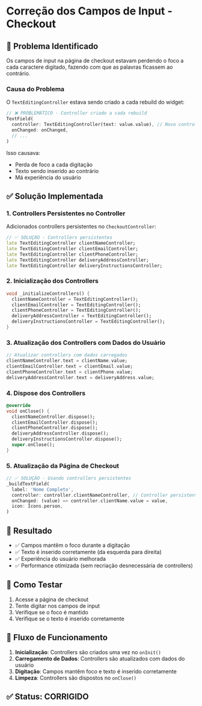 # Correção dos Campos de Input - Checkout

## 🔧 **Problema Identificado**

Os campos de input na página de checkout estavam perdendo o foco a cada caractere digitado, fazendo com que as palavras ficassem ao contrário.

### **Causa do Problema**

O `TextEditingController` estava sendo criado a cada rebuild do widget:

```dart
// ❌ PROBLEMÁTICO - Controller criado a cada rebuild
TextField(
  controller: TextEditingController(text: value.value), // Novo controller a cada rebuild
  onChanged: onChanged,
  // ...
)
```

Isso causava:
- Perda de foco a cada digitação
- Texto sendo inserido ao contrário
- Má experiência do usuário

## ✅ **Solução Implementada**

### 1. **Controllers Persistentes no Controller**

Adicionados controllers persistentes no `CheckoutController`:

```dart
// ✅ SOLUÇÃO - Controllers persistentes
late TextEditingController clientNameController;
late TextEditingController clientEmailController;
late TextEditingController clientPhoneController;
late TextEditingController deliveryAddressController;
late TextEditingController deliveryInstructionsController;
```

### 2. **Inicialização dos Controllers**

```dart
void _initializeControllers() {
  clientNameController = TextEditingController();
  clientEmailController = TextEditingController();
  clientPhoneController = TextEditingController();
  deliveryAddressController = TextEditingController();
  deliveryInstructionsController = TextEditingController();
}
```

### 3. **Atualização dos Controllers com Dados do Usuário**

```dart
// Atualizar controllers com dados carregados
clientNameController.text = clientName.value;
clientEmailController.text = clientEmail.value;
clientPhoneController.text = clientPhone.value;
deliveryAddressController.text = deliveryAddress.value;
```

### 4. **Dispose dos Controllers**

```dart
@override
void onClose() {
  clientNameController.dispose();
  clientEmailController.dispose();
  clientPhoneController.dispose();
  deliveryAddressController.dispose();
  deliveryInstructionsController.dispose();
  super.onClose();
}
```

### 5. **Atualização da Página de Checkout**

```dart
// ✅ SOLUÇÃO - Usando controllers persistentes
_buildTextField(
  label: 'Nome Completo',
  controller: controller.clientNameController, // Controller persistente
  onChanged: (value) => controller.clientName.value = value,
  icon: Icons.person,
)
```

## 🎯 **Resultado**

- ✅ Campos mantêm o foco durante a digitação
- ✅ Texto é inserido corretamente (da esquerda para direita)
- ✅ Experiência do usuário melhorada
- ✅ Performance otimizada (sem recriação desnecessária de controllers)

## 📱 **Como Testar**

1. Acesse a página de checkout
2. Tente digitar nos campos de input
3. Verifique se o foco é mantido
4. Verifique se o texto é inserido corretamente

## 🔄 **Fluxo de Funcionamento**

1. **Inicialização**: Controllers são criados uma vez no `onInit()`
2. **Carregamento de Dados**: Controllers são atualizados com dados do usuário
3. **Digitação**: Campos mantêm foco e texto é inserido corretamente
4. **Limpeza**: Controllers são dispostos no `onClose()`

## ✅ **Status: CORRIGIDO**

